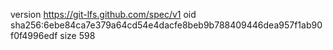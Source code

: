 version https://git-lfs.github.com/spec/v1
oid sha256:6ebe84ca7e379a64cd54e4dacfe8beb9b788409446dea957f1ab90f0f4996edf
size 598

